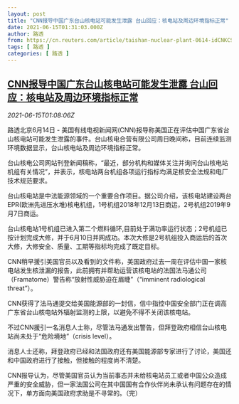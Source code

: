 ```yaml
---
layout: post
title: "CNN报导中国广东台山核电站可能发生泄露 台山回应：核电站及周边环境指标正常"
date: 2021-06-15T01:31:03.000Z
author: 路透
from: https://cn.reuters.com/article/taishan-nuclear-plant-0614-idCNKCS2DR02W
tags: [ 路透 ]
categories: [ 路透 ]
---
```

<!--1623720663000-->
[CNN报导中国广东台山核电站可能发生泄露 台山回应：核电站及周边环境指标正常](https://cn.reuters.com/article/taishan-nuclear-plant-0614-idCNKCS2DR02W)
------

<div>
<div><i>2021-06-15T01:08:06Z</i></div><p>路透北京6月14日 - 美国有线电视新闻网(CNN)报导称美国正在评估中国广东省台山核电站可能发生泄露的事件。台山核电合营有限公司周日晚间称，目前连续监测环境数据显示，台山核电站及周边环境指标正常。</p><p>台山核电公司网站刊登新闻稿称，“最近，部分机构和媒体关注并询问台山核电站机组有关情况”，并表示，核电站两台机组各项运行指标均满足核安全法规和电厂技术规范要求。</p><p>台山核电站是中法能源领域的一个重要合作项目。据公司介绍，该核电站建设两台EPR(欧洲先进压水堆)核电机组，1号机组2018年12月13日商运，2号机组2019年9月7日商运。</p><p>台山核电站1号机组已进入第二个燃料循环,目前处于满功率运行状态；2号机组已按计划完成大修，并于6月10日并网成功。本次大修是2号机组投入商运后的首次大修，大修安全、质量、工期等指标均完成了既定目标。</p><p>CNN稍早援引美国官员以及看到的文件称，美国政府过去一周在评估中国一家核电站发生核泄漏的报告，此前拥有并帮助运营该核电站的法国法马通公司（Framatome）警告称“放射性威胁迫在眉睫”（“imminent radiological threat”）。</p><p>CNN获得了法马通提交给美国能源部的一封信，信中指控中国安全部门正在调高广东省台山核电站外辐射监测的上限，以避免不得不关闭该核电站。</p><p>不过CNN援引一名消息人士称，尽管法马通发出警告，但拜登政府相信台山核电站尚未处于“危险境地”（crisis level）。</p><p>消息人士还称，拜登政府已经和法国政府还有美国能源部专家进行了讨论，美国还和中国政府进行了接触，但接触的程度尚不清楚。</p><p>CNN报导认为，尽管美国官员认为当前事态并未给核电站员工或者中国公众造成严重的安全威胁，但一家法国公司在其中国国有合作伙伴尚未承认有问题存在的情况下，单方面向美国政府求助是不寻常的。（完）</p>
</div>
